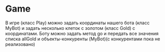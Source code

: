 # Game
В игре (класс Play) можно задать координаты нашего бота (класс MyBot) и задать несколько клеток с золотом (класс Gold) с координатами. 
Боту можно задать метод go и передать все значения списка allGold и объекты-конкуренты (MyBot)(с конкурентами пока не реализовано)
